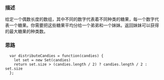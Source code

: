 ### 描述
给定一个偶数长度的数组，其中不同的数字代表着不同种类的糖果，每一个数字代表一个糖果。你需要把这些糖果平均分给一个弟弟和一个妹妹。返回妹妹可以获得的最大糖果的种类数。
### 思路
```
  var distributeCandies = function(candies) {
    let set = new Set(candies)
    return set.size > (candies.length / 2) ? candies.length / 2 : set.size 
  };
```